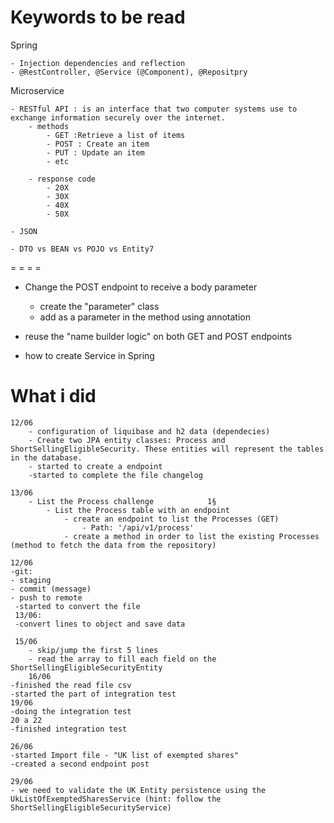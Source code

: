 # Keywords to be read

Spring

	- Injection dependencies and reflection
	- @RestController, @Service (@Component), @Repositpry

Microservice

	- RESTful API : is an interface that two computer systems use to exchange information securely over the internet.
		- methods
			- GET :Retrieve a list of items 
			- POST : Create an item 
			- PUT : Update an item
			- etc
		
		- response code
			- 20X
			- 30X
			- 40X
			- 50X 
	
	- JSON	

	- DTO vs BEAN vs POJO vs Entity7



= = = =

- Change the POST endpoint to receive a body parameter
	- create the "parameter" class 
	- add as a parameter in the method using annotation

- reuse the "name builder logic" on both GET and POST endpoints

- how to create Service in Spring 	


	


# What i did 

	12/06
		- configuration of liquibase and h2 data (dependecies)
		- Create two JPA entity classes: Process and ShortSellingEligibleSecurity. These entities will represent the tables in the database.
		- started to create a endpoint 
		-started to complete the file changelog 

	13/06
		- List the Process challenge 			1§
			- List the Process table with an endpoint
				- create an endpoint to list the Processes (GET)
					- Path: '/api/v1/process'
				- create a method in order to list the existing Processes (method to fetch the data from the repository)
		
	12/06
	-git: 
	- staging
	- commit (message)
	- push to remote 
     -started to convert the file
     13/06:
     -convert lines to object and save data 
     
     15/06
     	- skip/jump the first 5 lines
     	- read the array to fill each field on the ShortSellingEligibleSecurityEntity
    	16/06
    -finished the read file csv 
    -started the part of integration test 
    19/06  
    -doing the integration test 
    20 a 22
    -finished integration test 
    
    26/06
    -started Import file - "UK list of exempted shares"
    -created a second endpoint post
    
    29/06
    - we need to validate the UK Entity persistence using the UkListOfExemptedSharesService (hint: follow the ShortSellingEligibleSecurityService)
   
   
   
   
   
   
   
   
   
   
   
   
   
   
   
   
   
   
	